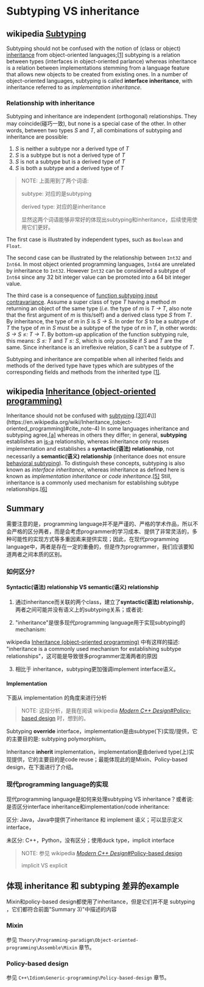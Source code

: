 # Subtyping VS inheritance



## wikipedia [Subtyping](https://en.wikipedia.org/wiki/Subtyping) 

Subtyping should not be confused with the notion of (class or object) [inheritance](https://en.wikipedia.org/wiki/Inheritance_(computer_science)) from object-oriented languages;[[1\]](https://en.wikipedia.org/wiki/Subtyping#cite_note-FOOTNOTECookHillCanning1990-1) subtyping is a relation between types (interfaces in object-oriented parlance) whereas inheritance is a relation between implementations stemming from a language feature that allows new objects to be created from existing ones. In a number of object-oriented languages, subtyping is called **interface inheritance**, with inheritance referred to as *implementation inheritance*.

### Relationship with inheritance

Subtyping and inheritance are independent (orthogonal) relationships. They may coincide(碰巧一致), but none is a special case of the other. In other words, between two types *S* and *T*, all combinations of subtyping and inheritance are possible:

1. *S* is neither a subtype nor a derived type of *T*
2. *S* is a subtype but is not a derived type of *T*
3. *S* is not a subtype but is a derived type of *T*
4. *S* is both a subtype and a derived type of *T*

> NOTE: 上面用到了两个词语: 
>
> subtype: 对应的是subtyping
>
> derived type: 对应的是inheritance
>
> 显然这两个词语能够非常好的体现出subtyping和inheritance，后续使用使用它们更好。

The first case is illustrated by independent types, such as `Boolean` and `Float`.

The second case can be illustrated by the relationship between `Int32` and `Int64`. In most object oriented programming languages, `Int64` are unrelated by inheritance to `Int32`. However `Int32` can be considered a subtype of `Int64` since any 32 bit integer value can be promoted into a 64 bit integer value.

The third case is a consequence of [function subtyping input contravariance](https://en.wikipedia.org/wiki/Subtyping_of_functions). Assume a super class of type *T* having a method *m* returning an object of the same type (*i.e.* the type of *m* is *T → T*, also note that the first argument of *m* is this/self) and a derived class type *S* from *T*. By inheritance, the type of *m* in *S* is *S → S*. In order for *S* to be a subtype of *T* the type of *m* in *S* must be a subtype of the type of *m* in *T*, in other words: *S → S ≤: T → T*. By bottom-up application of the function subtyping rule, this means: *S ≤: T* and *T ≤: S*, which is only possible if *S* and *T* are the same. Since inheritance is an irreflexive relation, *S* can't be a subtype of *T*.

Subtyping and inheritance are compatible when all inherited fields and methods of the derived type have types which are subtypes of the corresponding fields and methods from the inherited type [[1\]](https://en.wikipedia.org/wiki/Subtyping#cite_note-FOOTNOTECookHillCanning1990-1).

## wikipedia [Inheritance (object-oriented programming)](https://en.wikipedia.org/wiki/Inheritance_(object-oriented_programming))

Inheritance should not be confused with [subtyping](https://en.wikipedia.org/wiki/Subtyping).[[3\]](https://en.wikipedia.org/wiki/Inheritance_(object-oriented_programming)#cite_note-3)[[4\]](https://en.wikipedia.org/wiki/Inheritance_(object-oriented_programming)#cite_note-4) In some languages inheritance and subtyping agree,[[a\]](https://en.wikipedia.org/wiki/Inheritance_(object-oriented_programming)#cite_note-5) whereas in others they differ; in general, **subtyping** establishes an [is-a](https://en.wikipedia.org/wiki/Is-a) relationship, whereas inheritance only reuses implementation and establishes a **syntactic(语法) relationship**, not necessarily a **semantic(语义) relationship** (inheritance does not ensure [behavioral subtyping](https://en.wikipedia.org/wiki/Behavioral_subtyping)). To distinguish these concepts, subtyping is also known as *interface inheritance*, whereas inheritance as defined here is known as *implementation inheritance* or *code inheritance*.[[5\]](https://en.wikipedia.org/wiki/Inheritance_(object-oriented_programming)#cite_note-Mikhajlov-6) Still, inheritance is a commonly used mechanism for establishing subtype relationships.[[6\]](https://en.wikipedia.org/wiki/Inheritance_(object-oriented_programming)#cite_note-7)



## Summary 

需要注意的是，programming language并不是严谨的、严格的学术作品，所以不会严格的区分两者，而是会考虑programmer的学习成本、提供了非常灵活的，多种可能性的实现方式等多重因素来提供实现；因此，在现代programming language中，两者是存在一定的重叠的，但是作为programmer，我们应该要知道两者之间本质的区别。

### 如何区分?

#### Syntactic(语法) relationship VS semantic(语义) relationship

1) 通过inheritance而关联的两个class，建立了**syntactic(语法) relationship**，两者之间可能并没有语义上的subtyping关系；或者说:

2) "inheritance"是很多现代programming language用于实现subtyping的mechanism:

wikipedia [Inheritance (object-oriented programming)](https://en.wikipedia.org/wiki/Inheritance_(object-oriented_programming)) 中有这样的描述: "inheritance is a commonly used mechanism for establishing subtype relationships"，这可能是导致很多programmer混淆两者的原因

3) 相比于 inheritance，subtyping更加强调implement interface语义。

#### Implementation

下面从 implementation 的角度来进行分析

> NOTE: 这段分析，是我在阅读 wikipedia [*Modern C++ Design*#Policy-based design](https://en.wikipedia.org/wiki/Modern_C%2B%2B_Design#Policy-based_design) 时，想到的。

Subtyping **override** interface，implementation是由subtype(下)实现/提供，它的主要目的是: subtyping polymorphism。

Inheritance **inherit** implementation，implementation是由derived type(上)实现提供，它的主要目的是code reuse；最能体现此的是Mixin、Policy-based design，在下面进行了介绍。



### 现代programming language的实现

现代programming language是如何来处理subtyping VS inheritance？或者说: 是否区分interface inheritance和implementation/code inheritance: 

区分: Java，Java中提供了inheritance 和 implement 语义；可以显示定义interface，

未区分: C++，Python，没有区分；使用duck type，implicit interface

> NOTE: 参见 wikipedia [*Modern C++ Design*#Policy-based design](https://en.wikipedia.org/wiki/Modern_C%2B%2B_Design#Policy-based_design) 
>
> implicit VS explicit

## 体现 inheritance 和 subtyping 差异的example

Mixin和policy-based design都使用了inheritance，但是它们并不是 subtyping ，它们都符合前面"Summary 3)"中描述的内容

### Mixin

参见 `Theory\Programming-paradigm\Object-oriented-programming\Assemble\Mixin` 章节。

### Policy-based design

参见 `C++\Idiom\Generic-programming\Policy-based-design` 章节。





